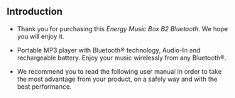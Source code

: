 ## Introduction

* Thank you for purchasing this *Energy Music Box B2 Bluetooth*. We hope you will enjoy it.

* Portable MP3 player with Bluetooth® technology, Audio-In and rechargeable battery. Enjoy your music wirelessly from any Bluetooth®.

* We recommend you to read the following user manual in order to take the most advantage from your product, on a safely way and with the best performance.
<unique>


